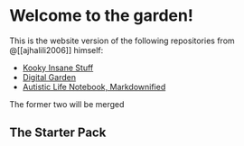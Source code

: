 # Welcome to the garden!

This is the website version of the following repositories from @[[ajhalili2006]] himself:

* [Kooky Insane Stuff](https://github.com/ajhalili2006-experiments/kooky-insane-stuff)
* [Digital Garden](https://mau.dev/andreijiroh.dev/digital-garden)
* [Autistic Life Notebook, Markdownified](https://github.com/ajhalili2006/autistic-life-notebook)

The former two will be merged

## The Starter Pack
